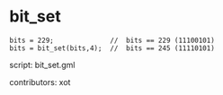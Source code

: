 bit_set
=======

    bits = 229;              //  bits == 229 (11100101)
    bits = bit_set(bits,4);  //  bits == 245 (11110101)

script: bit_set.gml

contributors: xot
